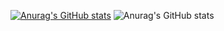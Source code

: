 [![Anurag's GitHub stats](https://github-readme-stats.vercel.app/api?username=meohyeon)](https://github.com/anuraghazra/github-readme-stats)
![Anurag's GitHub stats](https://github-readme-stats.vercel.app/api?username=meohyeon&theme=buefy&show_icons=true)
